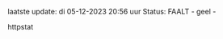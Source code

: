 laatste update: 
di 05-12-2023 20:56   uur 
Status: FAALT - geel - 
<div class="service Y">httpstat</div>
